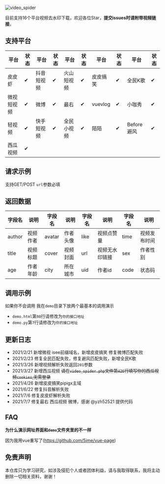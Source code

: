 ![video_spider](https://socialify.git.ci/5ime/video_spider/image?description=1&descriptionEditable=%E6%94%AF%E6%8C%8116%E4%B8%AA%E7%9F%AD%E8%A7%86%E9%A2%91%E5%B9%B3%E5%8F%B0%E5%8E%BB%E6%B0%B4%E5%8D%B0%E4%B8%8B%E8%BD%BD&font=Inter&forks=1&language=1&owner=1&pattern=Circuit%20Board&stargazers=1&theme=Light)

目前支持16个平台视频去水印下载，欢迎各位Star，**提交issues时请附带视频链接**。

## 支持平台

| 平台 | 状态| 平台 | 状态| 平台 | 状态| 平台 | 状态| 平台 | 状态|
|  ----  | ----  | ----  | ---- |----|----|----|----|----|----|
| 皮皮虾 | ✔ | 抖音短视频 | ✔ | 火山短视频 | ✔| 皮皮搞笑 | ✔ | 全民K歌 | ✔ |
| 微视短视频 | ✔ | 微博 | ✔ | 最右 | ✔| vuevlog | ✔ |小咖秀| ✔|
| 轻视频 | ✔ | 快手短视频 | ✔ | 全民小视频 | ✔|陌陌 | ✔ | Before避风 | ✔ | 开眼 | ✔|
| 西瓜视频 | ✔|

## 请求示例

支持GET/POST `url`参数必填

## 返回数据

| 字段名 | 说明 | 字段名 | 说明 |字段名 | 说明 |字段名 | 说明 |
|  ----  | ----  | ----  | ---- |---- |---- |----|----|
| author | 视频作者| avatar | 作者头像 | like | 视频点赞量 | time | 视频发布时间 |
| title | 视频标题 | cover | 视频封面 | url | 视频无水印链接 | sex  | 作者性别 |
| age | 作者年龄 | city | 所在城市 | uid | 作者id | code | 状态码 |


## 调用示例

如果你不会调用 我在`demo`目录下放两个最基本的调用演示

- `demo.html`第`98`行请修改为`你的接口地址`
- `demo.py`第`7`行请修改为`你的接口地址`

## 更新日志

- 2021/2/21 新增微视 isee前缀域名，新增皮皮搞笑 修复微博匹配失败
- 2021/2/23 修复全民匹配失败，修复避风匹配失败，新增全民K歌
- 2021/3/26 新增视频解析失败返回`201`参数
- 2021/3/27 新增西瓜视频 <s>请在`video_spider.php`文件第`426`行填写你的西瓜视频`cookies`,无需登录</s>
- 2021/4/26 新增皮皮搞笑pipigx主域
- 2021/6/22 修复抖音解析失败
- 2021/7/6 修复皮皮虾解析失败
- 2021/7/7 修复最右 西瓜视频 微博，感谢 @yzh52521 提供代码

## FAQ

**为什么演示网址界面和`demo`文件夹里的不一样**

因为我用vue重写了(https://github.com/5ime/vue-page)

## 免责声明

本仓库只为学习研究，如涉及侵犯个人或者团体利益，请与我取得联系，我将主动删除一切相关资料，谢谢！
